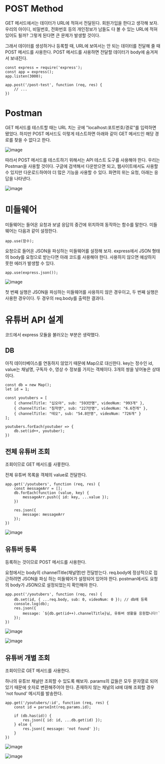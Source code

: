 

# POST Method

GET 메서드에서는 데이터가 URL에 적혀서 전달된다. 회원가입을 한다고 생각해 보자. 우리의 아이디, 비밀번호, 전화번호 등의 개인정보가 남들도 다 볼 수 있는 URL에 적혀있어도 될까? 그렇게 된다면 큰 문제가 발생할 것이다.

그래서 데이터를 생성하거나 등록할 때, URL에 보여서는 안 되는 데이터를 전달해 줄 때 POST 메서드를 사용한다. POST 메서드를 사용하면 전달할 데이터가 body에 숨겨져서 보내진다.


```
const express = require('express');
const app = express();
app.listen(3000);

app.post('/post-test', function (req, res) {
    // ...
})
```





# Postman

GET 메서드를 테스트할 때는 URL 치는 곳에 "localhost:포트번호/경로"를 입력하면 됐었다. 하지만 POST 메서드도 이렇게 테스트하면 아래와 같이 GET 메서드인 해당 경로를 찾을 수 없다고 한다.


![image](https://github.com/ncherryu/DevcourseTIL/assets/161540219/cf9a0eeb-8b14-4f43-a8b2-887b9529a5a5)


따라서 POST 메서드를 테스트하기 위해서는 API 테스트 도구를 사용해야 한다. 우리는 Postman을 사용할 것이다. 구글에 검색해서 다운받으면 되고, 웹사이트에서도 사용할 수 있지만 다운로드하여야 더 많은 기능을 사용할 수 있다.
화면의 위는 요청, 아래는 응답을 나타낸다.

![image](https://github.com/ncherryu/DevcourseTIL/assets/161540219/e395663d-0f79-4a24-b9bb-e80e508f3d33)







# 미들웨어

미들웨어는 들어온 요청과 보낼 응답의 중간에 위치하여 동작하는 함수를 말한다. 미들웨어는 다음과 같이 설정한다.

```
app.use(함수);
```


요청으로 들어온 JSON을 파싱하는 미들웨어를 설정해 보자. express에서 JSON 형태의 body를 요청으로 받는다면 아래 코드를 사용해야 한다. 사용하지 않으면 예상하지 못한 에러가 발생할 수 있다.

```
app.use(express.json());
```

![image](https://github.com/ncherryu/DevcourseTIL/assets/161540219/3bee8aae-5cae-476a-b12e-35f907998140)

첫 번째 실행은 JSON을 파싱하는 미들웨어를 사용하지 않은 경우이고, 두 번째 실행은 사용한 경우이다. 두 경우의 req.body를 출력한 결과다.







# 유튜버 API 설계

코드에서 express 모듈을 불러오는 부분은 생략했다.



## DB
아직 데이터베이스를 연동하지 않았기 때문에 Map으로 대신한다. key는 정수인 id, value는 채널명, 구독자 수, 영상 수 정보를 가지는 객체이다. 3개의 쌍을 넣어놓은 상태이다.

```
const db = new Map();
let id = 1;

const youtubers = [
    { channelTitle: "십오야", sub: "593만명", videoNum: "993개" },
    { channelTitle: "침착맨", sub: "227만명", videoNum: "6.6천개" },
    { channelTitle: "테오", sub: "54.8만명", videoNum: "726개" }
];

youtubers.forEach(youtuber => {
    db.set(id++, youtuber);
})
```


## 전체 유튜버 조회
조회이므로 GET 메서드를 사욯한다.

전체 유튜버 목록을 객체의 value로 전달한다.

```
app.get('/youtubers', function (req, res) {
    const messageArr = [];
    db.forEach(function (value, key) {
        messageArr.push({ id: key, ...value });
    })

    res.json({
        message: messageArr
    });
})
```

![image](https://github.com/ncherryu/DevcourseTIL/assets/161540219/ed07d264-feb3-44d4-b78c-3ed6ce74940c)




## 유튜버 등록

등록하는 것이므로 POST 메서드를 사용한다.

요청에서는 body의 channelTitle(채널명)만 전달받는다. req.body에 정상적으로 접근하려면 JSON을 파싱 하는 미들웨어가 설정되어 있어야 한다. postman에서도 요청의 body가 JSON으로 설정되었는지 확인해야 한다.

```
app.post('/youtubers', function (req, res) {
    db.set(id, { ...req.body, sub: 0, videoNum: 0 }); // db에 등록
    console.log(db);
    res.json({
        message: `${db.get(id++).channelTitle}님, 유튜버 생활을 응원합니다!`
    });
})
```

![image](https://github.com/ncherryu/DevcourseTIL/assets/161540219/d91f3e0c-f7a8-4b7f-bec7-a4b42d2c7adc)


![image](https://github.com/ncherryu/DevcourseTIL/assets/161540219/ebc764c6-6342-413c-b519-60be404cf03d)



## 유튜버 개별 조회

조회이므로 GET 메서드를 사용한다.

하나의 유튜브 채널만 조회할 수 있도록 해보자. params의 값들은 모두 문자열로 되어있기 때문에 숫자로 변환해주어야 한다. 존재하지 않는 채널의 id에 대해 조회할 경우 'not found' 메시지를 발송한다.

```
app.get('/youtubers/:id', function (req, res) {
    const id = parseInt(req.params.id);

    if (db.has(id)) {
        res.json({ id: id, ...db.get(id) });
    } else {
        res.json({ message: 'not found' });
    }
})
```

![image](https://github.com/ncherryu/DevcourseTIL/assets/161540219/d76bf53a-6fb7-482a-b709-c0be96cb6d77)

![image](https://github.com/ncherryu/DevcourseTIL/assets/161540219/0418c913-b185-4578-a26a-a86a53ce7f1f)


